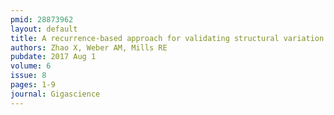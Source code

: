 ```yaml
---
pmid: 28873962
layout: default
title: A recurrence-based approach for validating structural variation using long-read sequencing technology.
authors: Zhao X, Weber AM, Mills RE
pubdate: 2017 Aug 1
volume: 6
issue: 8
pages: 1-9
journal: Gigascience
---
```

